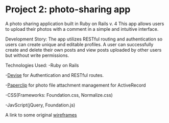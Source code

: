 # Project 2: photo-sharing app
A photo sharing application built in Ruby on Rails v. 4
This app allows users to upload their photos with a comment in a simple and intuitive interface.


Development Story:
The app utilizes RESTful routing and authentication so users can create unique and editable profiles.  A user can successfully create and delete their own posts and view posts uploaded by other users but without write permissions.  

Technologies Used:
-Ruby on Rails

-[Devise](https://github.com/plataformatec/devise) for Authentication and RESTful routes.

-[Paperclip](https://github.com/thoughtbot/paperclip) for photo file attachment management for ActiveRecord

-CSS(Frameworks: Foundation.css, Normalize.css)

-JavScript(jQuery, Foundation.js)


A link to some original [wireframes](http://bit.ly/1kFia8D)